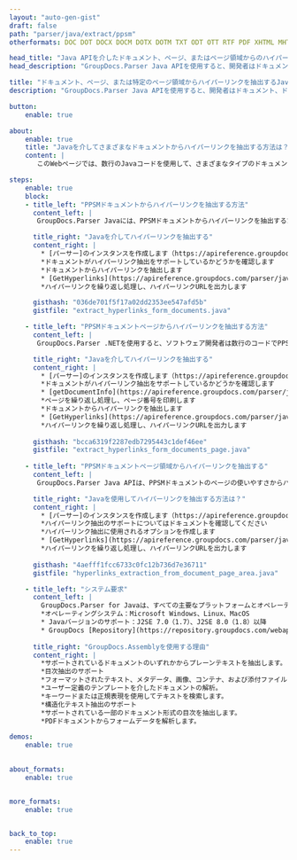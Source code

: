```yaml
---
layout: "auto-gen-gist"
draft: false
path: "parser/java/extract/ppsm"
otherformats: DOC DOT DOCX DOCM DOTX DOTM TXT ODT OTT RTF PDF XHTML MHTML MD XML EPUB FB2 CHM XLS XLT XLSX XLSM XLSB XLTX XLTM ODS CSV OTS XLA XLAM PPT PPTX  PPS POT PPSX PPTM POTX ODP OTP PST OST EML EMLX MSG ONE 

head_title: "Java APIを介したドキュメント、ページ、またはページ領域からのハイパーリンクの抽出"
head_description: "GroupDocs.Parser Java APIを使用すると、開発者はドキュメント、ドキュメントのページ、またはExcel、PowerPoint、PDF、Outlookなどの特定のページ領域からハイパーリンクを抽出できます。"

title: "ドキュメント、ページ、または特定のページ領域からハイパーリンクを抽出するJava API "
description: "GroupDocs.Parser Java APIを使用すると、開発者はドキュメント、ドキュメントのページ、または特定のページからハイパーリンクを簡単に抽出できます。PDF、DOCX、PPTX、EML、MSG、XLS、XLSX、CSV、RTF、EPUBなどの領域."

button:
    enable: true

about:
    enable: true
    title: "Javaを介してさまざまなドキュメントからハイパーリンクを抽出する方法は？"
    content: |
       このWebページでは、数行のJavaコードを使用して、さまざまなタイプのドキュメント、ドキュメントのページ、またはページの特定の領域からハイパーリンクを解析および抽出する方法について説明します。ハイパーリンクは、ページ間またはWebサイト間を移動するのに非常に便利であり、ドキュメント全体またはドキュメント内の特定の部分、グラフィック、サウンド、電子メールアドレスなどを指すことができます。 GroupDocs.Parser for Javaは、ソフトウェア開発者がドキュメントを解析し、独自のJavaアプリケーション内のさまざまな人気のあるドキュメントからテキストやメタデータを抽出できるようにする非常に強力なAPIです。 PDF、電子メール、電子ブック、Microsoft Office形式（Word（DOC、DOCX）、PowerPoint（PPT、PPTX）、Excel（XLS、XLSX）、LibreOffice形式）などのさまざまなドキュメントタイプからテキストとハイパーリンクを抽出するためのいくつかの高度な機能が含まれていますなどなど。

steps:
    enable: true
    block:
    - title_left: "PPSMドキュメントからハイパーリンクを抽出する方法"
      content_left: |
       GroupDocs.Parser Javaには、PPSMドキュメントからハイパーリンクを抽出するための機能が含まれています。次のJavaコード例は、PPSMドキュメントからハイパーリンクを抽出する方法を示しています。 

      title_right: "Javaを介してハイパーリンクを抽出する"
      content_right: |
        * [パーサー]のインスタンスを作成します（https://apireference.groupdocs.com/parser/java/com.groupdocs.parser/Parser） 
        *ドキュメントがハイパーリンク抽出をサポートしているかどうかを確認します
        *ドキュメントからハイパーリンクを抽出します
        * [GetHyperlinks](https://apireference.groupdocs.com/parser/java/com.groupdocs.parser/Parser#getHyperlinks（）)メソッドを呼び出して、ドキュメント全体からすべてのハイパーリンクを抽出します。
        *ハイパーリンクを繰り返し処理し、ハイパーリンクURLを出力します

      gisthash: "036de701f5f17a02dd2353ee547afd5b"
      gistfile: "extract_hyperlinks_form_documents.java"

    - title_left: "PPSMドキュメントページからハイパーリンクを抽出する方法"
      content_left: |
       GroupDocs.Parser .NETを使用すると、ソフトウェア開発者は数行のコードでPPSMドキュメントからハイパーリンクを抽出できます。以下のC＃.NETコードは、PPSMドキュメント内のハイパーリンクの抽出を示しています。 

      title_right: "Javaを介してハイパーリンクを抽出する"
      content_right: |
        * [パーサー]のインスタンスを作成します（https://apireference.groupdocs.com/parser/java/com.groupdocs.parser/Parser） 
        *ドキュメントがハイパーリンク抽出をサポートしているかどうかを確認します
        * [getDocumentInfo](https://apireference.groupdocs.com/parser/java/com.groupdocs.parser/Parser#getDocumentInfo())メソッドを呼び出してドキュメント情報を取得します。
        *ページを繰り返し処理し、ページ番号を印刷します
        *ドキュメントからハイパーリンクを抽出します
        * [GetHyperlinks](https://apireference.groupdocs.com/parser/java/com.groupdocs.parser/Parser#getHyperlinks（）)メソッドを呼び出して、ドキュメント全体からすべてのハイパーリンクを抽出します。
        *ハイパーリンクを繰り返し処理し、ハイパーリンクURLを出力します
     
      gisthash: "bcca6319f2287edb7295443c1def46ee"
      gistfile: "extract_hyperlinks_form_documents_page.java"
      
    - title_left: "PPSMドキュメントページ領域からハイパーリンクを抽出する"
      content_left: |
       GroupDocs.Parser Java APIは、PPSMドキュメントのページの使いやすさからハイパーリンクを抽出するための完全なサポートを提供しています。次のJavaコードは、プログラマーが独自のJavaアプリケーション内のPPSMドキュメントページ領域からハイパーリンクを抽出する方法を示しています。

      title_right: "Javaを使用してハイパーリンクを抽出する方法は？"
      content_right: |
        * [パーサー]のインスタンスを作成します（https://apireference.groupdocs.com/parser/java/com.groupdocs.parser/Parser） 
        *ハイパーリンク抽出のサポートについてはドキュメントを確認してください
        *ハイパーリンク抽出に使用されるオプションを作成します
        * [GetHyperlinks](https://apireference.groupdocs.com/parser/java/com.groupdocs.parser/Parser#getHyperlinks（）)メソッドを呼び出して、ドキュメント全体からすべてのハイパーリンクを抽出します。
        *ハイパーリンクを繰り返し処理し、ハイパーリンクURLを出力します
     
      gisthash: "4aefff1fcc6733c0fc12b736d7e36711"
      gistfile: "hyperlinks_extraction_from_document_page_area.java"

    - title_left: "システム要求"
      content_left: |
        GroupDocs.Parser for Javaは、すべての主要なプラットフォームとオペレーティングシステムでサポートされています。 Microsoft Word、Excel、PowerPoint、Outlook、OpenOffice、その他50以上の形式でドキュメントを生成できます。完全なシステム要件ガイドについては、以下のコードを実行する前にシステム要件にアクセスしてください。システムに次の前提条件がインストールされていることを確認してください。
        *オペレーティングシステム：Microsoft Windows、Linux、MacOS
        * Javaバージョンのサポート：J2SE 7.0（1.7）、J2SE 8.0（1.8）以降
        * GroupDocs [Repository](https://repository.groupdocs.com/webapp/#/artifacts/browse/tree/General/repo/com/groupdocs/groupdocs-parser)から最新バージョンのGroupDocs.AssemblyJavaAPIを入手します。
        
      title_right: "GroupDocs.Assemblyを使用する理由"
      content_right: |
        *サポートされているドキュメントのいずれかからプレーンテキストを抽出します。
        *目次抽出のサポート
        *フォーマットされたテキスト、メタデータ、画像、コンテナ、および添付ファイルを抽出します。
        *ユーザー定義のテンプレートを介したドキュメントの解析。
        *キーワードまたは正規表現を使用してテキストを検索します。 
        *構造化テキスト抽出のサポート
        *サポートされている一部のドキュメント形式の目次を抽出します。
        *PDFドキュメントからフォームデータを解析します。

demos:
    enable: true
        

about_formats:
    enable: true


more_formats:
    enable: true


back_to_top:
    enable: true
---
```

